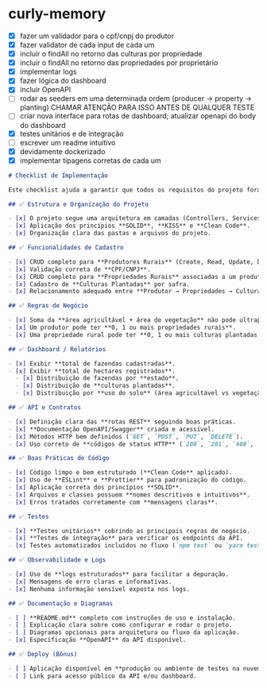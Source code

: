 # curly-memory

- [x] fazer um validador para o cpf/cnpj do produtor
- [x] fazer validator de cada input de cada um
- [x] incluir o findAll no retorno das culturas por propriedade
- [x] incluir o findAll no retorno das propriedades por proprietário
- [x] implementar logs
- [x] fazer lógica do dashboard
- [x] incluir OpenAPI
- [ ] rodar as seeders em uma determinada ordem (producer -> property -> planting) CHAMAR ATENÇÃO PARA ISSO ANTES DE QUALQUER TESTE
- [ ] criar nova interface para rotas de dashboard; atualizar openapi do body do dashboard
- [x] testes unitários e de integração
- [ ] escrever um readme intuitivo
- [x] devidamente dockerizado
- [x] implementar tipagens corretas de cada um

```md
# Checklist de Implementação

Este checklist ajuda a garantir que todos os requisitos do projeto foram atendidos antes da entrega.

## ✅ Estrutura e Organização do Projeto

- [x] O projeto segue uma arquitetura em camadas (Controllers, Services, Models).
- [x] Aplicação dos princípios **SOLID**, **KISS** e **Clean Code**.
- [x] Organização clara das pastas e arquivos do projeto.

## ✅ Funcionalidades de Cadastro

- [x] CRUD completo para **Produtores Rurais** (Create, Read, Update, Delete).
- [x] Validação correta de **CPF/CNPJ**.
- [x] CRUD completo para **Propriedades Rurais** associadas a um produtor.
- [x] Cadastro de **Culturas Plantadas** por safra.
- [x] Relacionamento adequado entre **Produtor → Propriedades → Culturas/Safras**.

## ✅ Regras de Negócio

- [x] Soma da **área agricultável + área de vegetação** não pode ultrapassar a **área total da fazenda**.
- [x] Um produtor pode ter **0, 1 ou mais propriedades rurais**.
- [x] Uma propriedade rural pode ter **0, 1 ou mais culturas plantadas por safra**.

## ✅ Dashboard / Relatórios

- [x] Exibir **total de fazendas cadastradas**.
- [x] Exibir **total de hectares registrados**.
  - [x] Distribuição de fazendas por **estado**.
  - [x] Distribuição de **culturas plantadas**.
  - [x] Distribuição por **uso do solo** (área agricultável vs vegetação).

## ✅ API e Contratos

- [x] Definição clara das **rotas REST** seguindo boas práticas.
- [x] **Documentação OpenAPI/Swagger** criada e acessível.
- [x] Métodos HTTP bem definidos (`GET`, `POST`, `PUT`, `DELETE`).
- [x] Uso correto de **códigos de status HTTP** (`200`, `201`, `400`, `404`, etc.).

## ✅ Boas Práticas de Código

- [x] Código limpo e bem estruturado (**Clean Code** aplicado).
- [x] Uso de **ESLint** e **Prettier** para padronização do código.
- [x] Aplicação correta dos princípios **SOLID**.
- [x] Arquivos e classes possuem **nomes descritivos e intuitivos**.
- [x] Erros tratados corretamente com **mensagens claras**.

## ✅ Testes

- [x] **Testes unitários** cobrindo as principais regras de negócio.
- [x] **Testes de integração** para verificar os endpoints da API.
- [x] Testes automatizados incluídos no fluxo (`npm test` ou `yarn test`).

## ✅ Observabilidade e Logs

- [x] Uso de **logs estruturados** para facilitar a depuração.
- [x] Mensagens de erro claras e informativas.
- [x] Nenhuma informação sensível exposta nos logs.

## ✅ Documentação e Diagramas

- [ ] **README.md** completo com instruções de uso e instalação.
- [ ] Explicação clara sobre como configurar e rodar o projeto.
- [ ] Diagramas opcionais para arquitetura ou fluxo da aplicação.
- [x] Especificação **OpenAPI** da API disponível.

## ✅ Deploy (Bônus)

- [ ] Aplicação disponível em **produção ou ambiente de testes na nuvem**.
- [ ] Link para acesso público da API e/ou dashboard.
```
